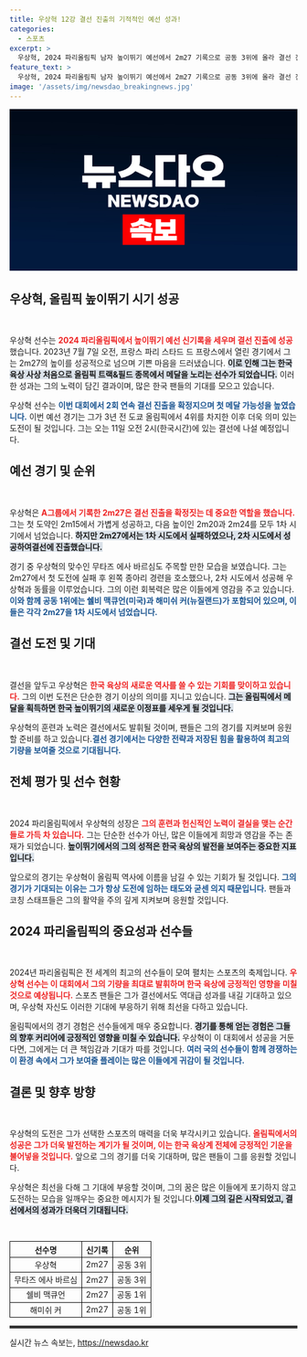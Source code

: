 ```yaml
---
title: 우상혁 12강 결선 진출의 기적적인 예선 성과!
categories:
  - 스포츠
excerpt: >
  우상혁, 2024 파리올림픽 남자 높이뛰기 예선에서 2m27 기록으로 공동 3위에 올라 결선 진출! 첫 메달 도전에 나선 ‘스마일 점퍼’의 기적 같은 이야기가 시작된다. 11일 결선에서 최전선 도약을 기대해보자!
feature_text: >
  우상혁, 2024 파리올림픽 남자 높이뛰기 예선에서 2m27 기록으로 공동 3위에 올라 결선 진출! 첫 메달 도전에 나선 ‘스마일 점퍼’의 기적 같은 이야기가 시작된다. 11일 결선에서 최전선 도약을 기대해보자!
image: '/assets/img/newsdao_breakingnews.jpg'
---
```


<p><img src="/assets/img/newsdao_breakingnews.jpg" alt="implanttips 속보" /></p>

<h2 data-ke-size="size26">우상혁, 올림픽 높이뛰기 시기 성공</h2>

<p data-ke-size="size16">&nbsp;</p>

<p>우상혁 선수는 <b><span style="color: #ee2323;">2024 파리올림픽에서 높이뛰기 예선 신기록을 세우며 결선 진출에 성공</span></b>했습니다. 2023년 7월 7일 오전, 프랑스 파리 스타드 드 프랑스에서 열린 경기에서 그는 2m27의 높이를 성공적으로 넘으며 기쁜 마음을 드러냈습니다. <b><span style="background-color: #21538527;">이로 인해 그는 한국 육상 사상 처음으로 올림픽 트랙&amp;필드 종목에서 메달을 노리는 선수가 되었습니다.</span></b> 이러한 성과는 그의 노력이 담긴 결과이며, 많은 한국 팬들의 기대를 모으고 있습니다. </p>

<p>우상혁 선수는 <b><span style="color: #1a5490;">이번 대회에서 2회 연속 결선 진출을 확정지으며 첫 메달 가능성을 높였습니다.</span></b> 이번 예선 경기는 그가 3년 전 도쿄 올림픽에서 4위를 차지한 이후 더욱 의미 있는 도전이 될 것입니다. 그는 오는 11일 오전 2시(한국시간)에 있는 결선에 나설 예정입니다.</p>

<h2 data-ke-size="size26">예선 경기 및 순위</h2>

<p data-ke-size="size16">&nbsp;</p>

<p>우상혁은 <b><span style="color: #ee2323;">A그룹에서 기록한 2m27은 결선 진출을 확정짓는 데 중요한 역할을 했습니다.</span></b> 그는 첫 도약인 2m15에서 가볍게 성공하고, 다음 높이인 2m20과 2m24를 모두 1차 시기에서 넘었습니다. <b><span style="background-color: #21538527;">하지만 2m27에서는 1차 시도에서 실패하였으나, 2차 시도에서 성공하여결선에 진출했습니다.</span></b> </p>

<p>경기 중 우상혁의 맞수인 무타즈 에사 바르심도 주목할 만한 모습을 보였습니다. 그는 2m27에서 첫 도전에 실패 후 왼쪽 종아리 경련을 호소했으나, 2차 시도에서 성공해 우상혁과 동률을 이루었습니다. 그의 이런 회복력은 많은 이들에게 영감을 주고 있습니다.<b><span style="color: #1a5490;">이와 함께 공동 1위에는 쉘비 맥큐언(미국)과 해미쉬 커(뉴질랜드)가 포함되어 있으며, 이들은 각각 2m27을 1차 시도에서 넘었습니다.</span></b> </p>

<h2 data-ke-size="size26">결선 도전 및 기대</h2>

<p data-ke-size="size16">&nbsp;</p>

<p>결선을 앞두고 우상혁은 <b><span style="color: #ee2323;">한국 육상의 새로운 역사를 쓸 수 있는 기회를 맞이하고 있습니다.</span></b> 그의 이번 도전은 단순한 경기 이상의 의미를 지니고 있습니다. <b><span style="background-color: #21538527;">그는 올림픽에서 메달을 획득하면 한국 높이뛰기의 새로운 이정표를 세우게 될 것입니다.</span></b> </p>

<p>우상혁의 훈련과 노력은 결선에서도 발휘될 것이며, 팬들은 그의 경기를 지켜보며 응원할 준비를 하고 있습니다.<b><span style="color: #1a5490;">결선 경기에서는 다양한 전략과 저장된 힘을 활용하여 최고의 기량을 보여줄 것으로 기대됩니다.</span></b></p>

<h2 data-ke-size="size26">전체 평가 및 선수 현황</h2>

<p data-ke-size="size16">&nbsp;</p>

<p>2024 파리올림픽에서 우상혁의 성장은 <b><span style="color: #ee2323;">그의 훈련과 헌신적인 노력이 결실을 맺는 순간들로 가득 차 있습니다.</span></b> 그는 단순한 선수가 아닌, 많은 이들에게 희망과 영감을 주는 존재가 되었습니다. <b><span style="background-color: #21538527;">높이뛰기에서의 그의 성적은 한국 육상의 발전을 보여주는 중요한 지표입니다.</span></b></p>

<p>앞으로의 경기는 우상혁이 올림픽 역사에 이름을 남길 수 있는 기회가 될 것입니다. <b><span style="color: #1a5490;">그의 경기가 기대되는 이유는 그가 항상 도전에 임하는 태도와 굳센 의지 때문입니다.</span></b> 팬들과 코칭 스태프들은 그의 활약을 주의 깊게 지켜보며 응원할 것입니다. </p>

<h2 data-ke-size="size26">2024 파리올림픽의 중요성과 선수들</h2>

<p data-ke-size="size16">&nbsp;</p>

<p>2024년 파리올림픽은 전 세계의 최고의 선수들이 모여 펼치는 스포츠의 축제입니다. <b><span style="color: #ee2323;">우상혁 선수는 이 대회에서 그의 기량을 최대로 발휘하며 한국 육상에 긍정적인 영향을 미칠 것으로 예상됩니다.</span></b> 스포츠 팬들은 그가 결선에서도 역대급 성과를 내길 기대하고 있으며, 우상혁 자신도 이러한 기대에 부응하기 위해 최선을 다하고 있습니다. </p>

<p>올림픽에서의 경기 경험은 선수들에게 매우 중요합니다. <b><span style="background-color: #21538527;">경기를 통해 얻는 경험은 그들의 향후 커리어에 긍정적인 영향을 미칠 수 있습니다.</span></b> 우상혁이 이 대회에서 성공을 거둔다면, 그에게는 더 큰 책임감과 기대가 따를 것입니다. <b><span style="color: #1a5490;">여러 국의 선수들이 함께 경쟁하는 이 환경 속에서 그가 보여줄 플레이는 많은 이들에게 귀감이 될 것입니다.</span></b> </p>

<h2 data-ke-size="size26">결론 및 향후 방향</h2>

<p data-ke-size="size16">&nbsp;</p>

<p>우상혁의 도전은 그가 선택한 스포츠의 매력을 더욱 부각시키고 있습니다. <b><span style="color: #ee2323;">올림픽에서의 성공은 그가 더욱 발전하는 계기가 될 것이며, 이는 한국 육상계 전체에 긍정적인 기운을 불어넣을 것입니다.</span></b> 앞으로 그의 경기를 더욱 기대하며, 많은 팬들이 그를 응원할 것입니다. </p>

<p>우상혁은 최선을 다해 그 기대에 부응할 것이며, 그의 꿈은 많은 이들에게 포기하지 않고 도전하는 모습을 일깨우는 중요한 메시지가 될 것입니다.<b><span style="background-color: #21538527;">이제 그의 길은 시작되었고, 결선에서의 성과가 더욱더 기대됩니다.</span></b> </p>

<p data-ke-size="size16">&nbsp;</p> 

<table style="width: 100%; border-collapse: collapse;">
  <tr>
    <th style="border: 1px solid black; text-align: center;">선수명</th>
    <th style="border: 1px solid black; text-align: center;">신기록</th>
    <th style="border: 1px solid black; text-align: center;">순위</th>
  </tr>
  <tr>
    <td style="border: 1px solid black; text-align: center;">우상혁</td>
    <td style="border: 1px solid black; text-align: center;">2m27</td>
    <td style="border: 1px solid black; text-align: center;">공동 3위</td>
  </tr>
  <tr>
    <td style="border: 1px solid black; text-align: center;">무타즈 에사 바르심</td>
    <td style="border: 1px solid black; text-align: center;">2m27</td>
    <td style="border: 1px solid black; text-align: center;">공동 3위</td>
  </tr>
  <tr>
    <td style="border: 1px solid black; text-align: center;">쉘비 맥큐언</td>
    <td style="border: 1px solid black; text-align: center;">2m27</td>
    <td style="border: 1px solid black; text-align: center;">공동 1위</td>
  </tr>
  <tr>
    <td style="border: 1px solid black; text-align: center;">해미쉬 커</td>
    <td style="border: 1px solid black; text-align: center;">2m27</td>
    <td style="border: 1px solid black; text-align: center;">공동 1위</td>
  </tr>
</table>

<hr style="height:5px; border:none; color:#333; background-color:#333;" />
실시간 뉴스 속보는, <a href="https://newsdao.kr" rel="dofollow">https://newsdao.kr</a>



